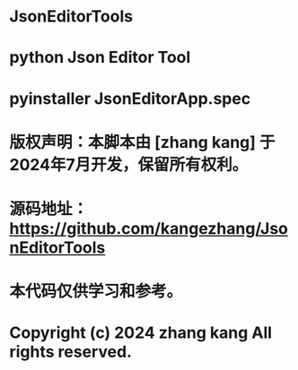 # JsonEditorTools
# python Json Editor Tool
# pyinstaller JsonEditorApp.spec
# 版权声明：本脚本由 [zhang kang] 于 2024年7月开发，保留所有权利。
# 源码地址：https://github.com/kangezhang/JsonEditorTools
# 本代码仅供学习和参考。
# Copyright (c) 2024 zhang kang All rights reserved.